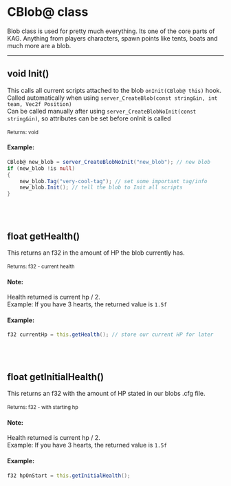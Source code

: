 # CBlob@ class
Blob class is used for pretty much everything. Its one of the core parts of KAG. Anything from players characters, spawn points like tents, boats and much more are a blob.

---

## void Init()
This calls all current scripts attached to the blob ``onInit(CBlob@ this)`` hook.
<br>
Called automatically when using ``server_CreateBlob(const string&in, int team, Vec2f Position)``
<br>
Can be called manually after using ``server_CreateBlobNoInit(const string&in)``, so attributes can be set before onInit is called
<br>
<br>
<small>Returns: void</small>

#### Example:
```as
CBlob@ new_blob = server_CreateBlobNoInit("new_blob"); // new blob
if (new_blob !is null)
{
    new_blob.Tag("very-cool-tag"); // set some important tag/info
    new_blob.Init(); // tell the blob to Init all scripts
}
```
<br>
<br>

## float getHealth()
This returns an f32 in the amount of HP the blob currently has.
<br>
<br>
<small>Returns: f32 - current health</small>

#### Note:
Health returned is current hp / 2.
<br>
Example: If you have 3 hearts, the returned value is ``1.5f``

#### Example:
```as
f32 currentHp = this.getHealth(); // store our current HP for later
```
<br>
<br>

## float getInitialHealth()
This returns an f32 with the amount of HP stated in our blobs .cfg file.
<br>
<br>
<small>Returns: f32 - with starting hp</small>

#### Note:
Health returned is current hp / 2.
<br>
Example: If you have 3 hearts, the returned value is ``1.5f``

#### Example:
```as
f32 hpOnStart = this.getInitialHealth();
```
<br>
<br>
